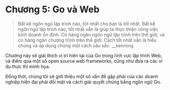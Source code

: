 # Chương 5: Go và Web

> Bất kể ngôn ngữ lập trình nào, tốt nhất cho bạn là tốt nhất. Bất kể ngôn ngữ lập trình nào, tốt nhất vẫn là giúp ta thực thiện công việc kinh doanh ổn định. Có hàng ngàn ngôn ngữ lập trình trên thế giới, và có hàng ngàn chương trình trên thế giới. Cách tốt nhất vẫn là hiểu chúng và áp dụng chúng một cách sâu sắc. __kenrong

Chương này sẽ giải thích vị trí hiện tại của Go trong lĩnh vực lập trình Web, và điểm qua một số open source web frameworks, cũng như đưa ra các ví dụ thực thi minh họa.

Đồng thời, chúng tôi sẽ giới thiệu một số vấn đề gặp phải của các doanh nghiệp hiện đại phải đối mặt và cách giải quyết chúng bằng ngôn ngữ Go.
